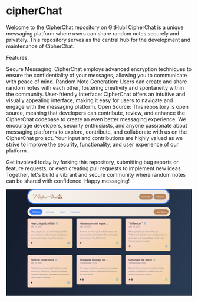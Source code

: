 # cipherChat

Welcome to the CipherChat repository on GitHub! CipherChat is a unique messaging platform where users can share random notes securely and privately. This repository serves as the central hub for the development and maintenance of CipherChat.

Features:

Secure Messaging: CipherChat employs advanced encryption techniques to ensure the confidentiality of your messages, allowing you to communicate with peace of mind.
Random Note Generation: Users can create and share random notes with each other, fostering creativity and spontaneity within the community.
User-friendly Interface: CipherChat offers an intuitive and visually appealing interface, making it easy for users to navigate and engage with the messaging platform.
Open Source: This repository is open source, meaning that developers can contribute, review, and enhance the CipherChat codebase to create an even better messaging experience.
We encourage developers, security enthusiasts, and anyone passionate about messaging platforms to explore, contribute, and collaborate with us on the CipherChat project. Your input and contributions are highly valued as we strive to improve the security, functionality, and user experience of our platform.

Get involved today by forking this repository, submitting bug reports or feature requests, or even creating pull requests to implement new ideas. Together, let's build a vibrant and secure community where random notes can be shared with confidence. Happy messaging!

![Cipher chat](public/images/readImage.png)
